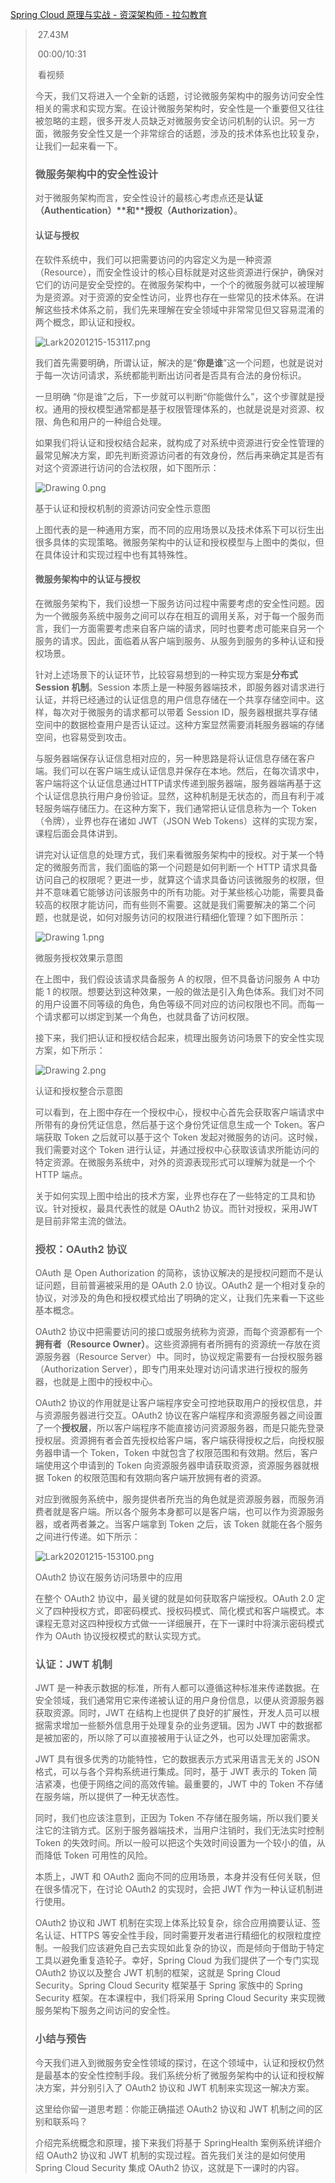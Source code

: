 [Spring Cloud 原理与实战 - 资深架构师 - 拉勾教育](https://kaiwu.lagou.com/course/courseInfo.htm?courseId=492#/detail/pc?id=4770)



> ​                    27.43M                
>
> ​                    00:00/10:31                
>
> ​                看视频            
>
> 今天，我们又将进入一个全新的话题，讨论微服务架构中的服务访问安全性相关的需求和实现方案。在设计微服务架构时，安全性是一个重要但又往往被忽略的主题，很多开发人员缺乏对微服务安全访问机制的认识。另一方面，微服务安全性又是一个非常综合的话题，涉及的技术体系也比较复杂，让我们一起来看一下。
>
> ### 微服务架构中的安全性设计
>
> 对于微服务架构而言，安全性设计的最核心考虑点还是**认证（Authentication）\**和\**授权（Authorization）**。
>
> #### 认证与授权
>
> 在软件系统中，我们可以把需要访问的内容定义为是一种资源（Resource），而安全性设计的核心目标就是对这些资源进行保护，确保对它们的访问是安全受控的。在微服务架构中，一个个的微服务就可以被理解为是资源。对于资源的安全性访问，业界也存在一些常见的技术体系。在讲解这些技术体系之前，我们先来理解在安全领域中非常常见但又容易混淆的两个概念，即认证和授权。
>
> ![Lark20201215-153117.png](https://s0.lgstatic.com/i/image/M00/89/7A/CgqCHl_YZyWAbDX6AAV1elL6Gts541.png)
>
> 我们首先需要明确，所谓认证，解决的是“**你是谁**”这一个问题，也就是说对于每一次访问请求，系统都能判断出访问者是否具有合法的身份标识。
>
> 一旦明确 “你是谁”之后，下一步就可以判断“你能做什么”，这个步骤就是授权。通用的授权模型通常都是基于权限管理体系的，也就是说是对资源、权限、角色和用户的一种组合处理。
>
> 如果我们将认证和授权结合起来，就构成了对系统中资源进行安全性管理的最常见解决方案，即先判断资源访问者的有效身份，然后再来确定其是否有对这个资源进行访问的合法权限，如下图所示：
>
> ![Drawing 0.png](https://s0.lgstatic.com/i/image/M00/89/6D/Ciqc1F_YZnaAHkq8AAAtOzs4KsM610.png)
>
> 基于认证和授权机制的资源访问安全性示意图
>
> 上图代表的是一种通用方案，而不同的应用场景以及技术体系下可以衍生出很多具体的实现策略。微服务架构中的认证和授权模型与上图中的类似，但在具体设计和实现过程中也有其特殊性。
>
> #### 微服务架构中的认证与授权
>
> 在微服务架构下，我们设想一下服务访问过程中需要考虑的安全性问题。因为一个微服务系统中服务之间可以存在相互的调用关系，对于每一个服务而言，我们一方面需要考虑来自客户端的请求，同时也要考虑可能来自另一个服务的请求。因此，面临着从客户端到服务、从服务到服务的多种认证和授权场景。
>
> 针对上述场景下的认证环节，比较容易想到的一种实现方案是**分布式 Session 机制**。Session 本质上是一种服务器端技术，即服务器对请求进行认证，并将已经通过的认证信息的用户信息存储在一个共享存储空间中。这样，每次对于微服务的请求都可以带着 Session ID，服务器根据共享存储空间中的数据检查用户是否认证过。这种方案显然需要消耗服务器端的存储空间，也容易受到攻击。
>
> 与服务器端保存认证信息相对应的，另一种思路是将认证信息存储在客户端。我们可以在客户端生成认证信息并保存在本地。然后，在每次请求中，客户端将这个认证信息通过HTTP请求传递到服务器端，服务器端再基于这个认证信息执行用户身份验证。显然，这种机制是无状态的，而且有利于减轻服务端存储压力。在这种方案下，我们通常把认证信息称为一个 Token（令牌），业界也存在诸如 JWT（JSON Web Tokens）这样的实现方案，课程后面会具体讲到。
>
> 讲完对认证信息的处理方式，我们来看微服务架构中的授权。对于某一个特定的微服务而言，我们面临的第一个问题是如何判断一个 HTTP 请求具备访问自己的权限呢？更进一步，就算这个请求具备访问该微服务的权限，但并不意味着它能够访问该服务中的所有功能。对于某些核心功能，需要具备较高的权限才能访问，而有些则不需要。这就是我们需要解决的第二个问题，也就是说，如何对服务访问的权限进行精细化管理？如下图所示：
>
> ![Drawing 1.png](https://s0.lgstatic.com/i/image/M00/89/79/CgqCHl_YZoeAKoQkAAAxAJxql5w313.png)
>
> 微服务授权效果示意图
>
> 在上图中，我们假设该请求具备服务 A 的权限，但不具备访问服务 A 中功能 1 的权限。想要达到这种效果，一般的做法是引入角色体系。我们对不同的用户设置不同等级的角色，角色等级不同对应的访问权限也不同。而每一个请求都可以绑定到某一个角色，也就具备了访问权限。
>
> 接下来，我们把认证和授权结合起来，梳理出服务访问场景下的安全性实现方案，如下所示：
>
> ![Drawing 2.png](https://s0.lgstatic.com/i/image2/M01/01/4A/CgpVE1_YZpCAVQXGAABA1q4T9ok354.png)
>
> 认证和授权整合示意图
>
> 可以看到，在上图中存在一个授权中心，授权中心首先会获取客户端请求中所带有的身份凭证信息，然后基于这个身份凭证信息生成一个 Token。客户端获取 Token 之后就可以基于这个 Token 发起对微服务的访问。这时候，我们需要对这个 Token 进行认证，并通过授权中心获取该请求所能访问的特定资源。在微服务系统中，对外的资源表现形式可以理解为就是一个个 HTTP 端点。
>
> 关于如何实现上图中给出的技术方案，业界也存在了一些特定的工具和协议。针对授权，最具代表性的就是 OAuth2 协议。而针对授权，采用JWT是目前非常主流的做法。
>
> ### 授权：OAuth2 协议
>
> OAuth 是 Open Authorization 的简称，该协议解决的是授权问题而不是认证问题，目前普遍被采用的是 OAuth 2.0 协议。OAuth2 是一个相对复杂的协议，对涉及的角色和授权模式给出了明确的定义，让我们先来看一下这些基本概念。
>
> OAuth2 协议中把需要访问的接口或服务统称为资源，而每个资源都有一个**拥有者（Resource Owner）**。这些资源拥有者所拥有的资源统一存放在资源服务器（Resource Server）中。同时，协议规定需要有一台授权服务器（Authorization Server），即专门用来处理对访问请求进行授权的服务器，也就是上图中的授权中心。
>
> OAuth2 协议的作用就是让客户端程序安全可控地获取用户的授权信息，并与资源服务器进行交互。OAuth2 协议在客户端程序和资源服务器之间设置了一个**授权层**，所以客户端程序不能直接访问资源服务器，而是只能先登录授权层。资源拥有者会首先授权给客户端，客户端获得授权之后，向授权服务器申请一个 Token，Token 中就包含了权限范围和有效期。然后，客户端使用这个申请到的 Token 向资源服务器申请获取资源，资源服务器就根据 Token 的权限范围和有效期向客户端开放拥有者的资源。
>
> 对应到微服务系统中，服务提供者所充当的角色就是资源服务器，而服务消费者就是客户端。所以各个服务本身都可以是客户端，也可以作为资源服务器，或者两者兼之。当客户端拿到 Token 之后，该 Token 就能在各个服务之间进行传递。如下所示：
>
> ![Lark20201215-153100.png](https://s0.lgstatic.com/i/image2/M01/01/4A/CgpVE1_YZp-AMWTWAAH1ElZc_cc663.png)
>
> OAuth2 协议在服务访问场景中的应用
>
> 在整个 OAuth2 协议中，最关键的就是如何获取客户端授权。OAuth 2.0 定义了四种授权方式，即密码模式、授权码模式、简化模式和客户端模式。本课程无意对这四种授权方式做一一详细展开，在下一课时中将演示密码模式作为 OAuth 协议授权模式的默认实现方式。
>
> ### 认证：JWT 机制
>
> JWT 是一种表示数据的标准，所有人都可以遵循这种标准来传递数据。在安全领域，我们通常用它来传递被认证的用户身份信息，以便从资源服务器获取资源。同时，JWT 在结构上也提供了良好的扩展性，开发人员可以根据需求增加一些额外信息用于处理复杂的业务逻辑。因为 JWT 中的数据都是被加密的，所以除了可以直接被用于认证之外，也可以处理加密需求。
>
> JWT 具有很多优秀的功能特性，它的数据表示方式采用语言无关的 JSON 格式，可以与各个异构系统进行集成。同时，基于 JWT 表示的 Token 简洁紧凑，也便于网络之间的高效传输。最重要的，JWT 中的 Token 不存储在服务端，所以提供了一种无状态性。
>
> 同时，我们也应该注意到，正因为 Token 不存储在服务端，所以我们要关注它的注销方式。区别于服务器端技术，当用户注销时，我们无法实时控制 Token 的失效时间。所以一般可以把这个失效时间设置为一个较小的值，从而降低 Token 可用性的风险。
>
> 本质上，JWT 和 OAuth2 面向不同的应用场景，本身并没有任何关联，但在很多情况下，在讨论 OAuth2 的实现时，会把 JWT 作为一种认证机制进行使用。
>
> OAuth2 协议和 JWT 机制在实现上体系比较复杂，综合应用摘要认证、签名认证、HTTPS 等安全性手段，同时需要开发者进行精细化的权限粒度控制。一般我们应该避免自己去实现如此复杂的协议，而是倾向于借助于特定工具以避免重复造轮子。幸好，Spring Cloud 为我们提供了一个专门实现 OAuth2 协议以及整合 JWT 机制的框架，这就是 Spring Cloud Security。Spring Cloud Security 框架基于 Spring 家族中的 Spring Security 框架。在本课程中，我们将采用 Spring Cloud Security 来实现微服务架构下服务之间访问的安全性。
>
> ### 小结与预告
>
> 今天我们进入到微服务安全性领域的探讨，在这个领域中，认证和授权仍然是最基本的安全性控制手段。我们系统分析了微服务架构中的认证和授权解决方案，并分别引入了 OAuth2 协议和 JWT 机制来实现这一解决方案。
>
> 这里给你留一道思考题：你能正确描述 OAuth2 协议和 JWT 机制之间的区别和联系吗？
>
> 介绍完系统概念和原理，接下来我们将基于 SpringHealth 案例系统详细介绍 OAuth2 协议和 JWT 机制的实现过程。首先我们关注的是如何使用 Spring Cloud Security 集成 OAuth2 协议，这就是下一课时的内容。